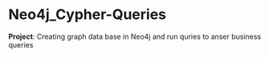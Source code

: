 # Neo4j_Cypher-Queries

**Project**: 
Creating graph data base in Neo4j and run quries to anser business queries 
